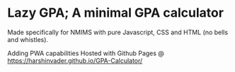 # Lazy GPA; A minimal GPA calculator
Made specifically for NMIMS with pure Javascript, CSS and HTML (no bells and whistles).

Adding PWA capabilities
Hosted with Github Pages @ https://harshinvader.github.io/GPA-Calculator/

